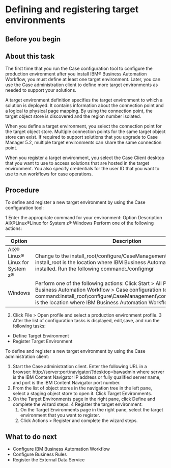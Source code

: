 # Defining and registering target environments

## Before you begin

## About this task

The first time that you run the Case configuration tool to configure the
production environment after you install IBM® Business Automation
Workflow, you must define at least one
target environment. Later, you can use the Case administration client to define more target
environments as needed to support your solutions.

A target environment definition specifies the target environment to which a solution
is deployed. It contains information about the connection point and a logical to physical page
mapping. By using the connection point, the target object store is discovered and the region number
isolated.

When you define a target environment, you select the connection point for the target object
store. Multiple connection points for the same target object store can exist. If required to support
solutions that you upgrade to Case Manager 5.2, multiple target environments can share the same
connection point.

When you register a target environment, you select the Case Client desktop that you want to use
to access solutions that are hosted in the target environment. You also specify credentials for the
user ID that you want to use to run workflows for case operations.

## Procedure

To define and register a new target environment by using the Case configuration tool:

1 Enter the appropriate command for your environment: Option Description AIX®Linux®Linux for System z® Windows Perform one of the following actions:

| Option                            | Description                                                                                                                                                                                                                                                                                    |
|-----------------------------------|------------------------------------------------------------------------------------------------------------------------------------------------------------------------------------------------------------------------------------------------------------------------------------------------|
| AIX®  Linux®  Linux for System z® | Change to the install\_root/configure/CaseManagement/ directory. install\_root is the location where IBM Business Automation Workflow is installed. Run the following command:./configmgr                                                                                                        |
| Windows                           | Perform one of the following actions: Click Start  > All Programs > IBM Business Automation Workflow > Case configuration tool. Run the following command:install\_root\configure\CaseManagement\configmgr.exeinstall\_root is the location where IBM Business Automation Workflow is installed. |

2. Click File > Open
profile and select a production environment
profile.
3 After the list of configuration tasks is displayed, edit,save, and run the following tasks:

- Define Target Environment
- Register Target Environment

To define and register a new target environment by using the Case administration client:

1. Start the Case administration client.
 Enter the following URL in a browser:
http://server:port/navigator/?desktop=bawadmin
where
server is the IBM Content
Navigator IP address or
fully qualified server name, and 
port is the
IBM Content
Navigator port
number.
2. From the list of object stores in the navigation tree in
the left pane, select a staging object store to open it. Click Target
Environments.
3. On the Target Environments page in
the right pane, click Define and complete the
wizard steps.
4 Register the target environment:
    1. On the Target Environments page
in the right pane, select the target environment that you want to
register.
    2. Click Actions > Register and complete the wizard
steps.

## What to do next

- Configure IBM Business Automation
Workflow
- Configure Business Rules
- Register the External Data Service